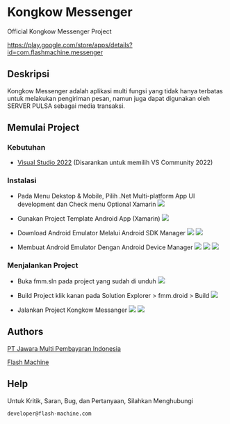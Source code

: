 # Kongkow Messenger
Official Kongkow Messenger Project

https://play.google.com/store/apps/details?id=com.flashmachine.messenger

## Deskripsi
Kongkow Messenger adalah aplikasi multi fungsi yang tidak hanya terbatas untuk melakukan pengiriman pesan, namun juga dapat digunakan oleh SERVER PULSA sebagai media transaksi.

## Memulai Project

### Kebutuhan
* [Visual Studio 2022](https://visualstudio.microsoft.com/vs/) (Disarankan untuk  memilih VS Community 2022)

### Instalasi
* Pada Menu Dekstop & Mobile, Pilih .Net Multi-platform App UI development dan Check menu Optional Xamarin
![](https://drive.google.com/uc?id=10EQfpNEMNkKT9KWdmMkdyatpO-qNkTB3)

* Gunakan Project Template Android App (Xamarin)
![](https://drive.google.com/uc?id=1-e26FilPnVmjnkYbEYBQUCEdYDS2A5xj)

* Download Android Emulator Melalui Android SDK Manager
![](https://drive.google.com/uc?id=1-_LLSbj0JAtkLHahw64SWzxENKjmXDt3)
![](https://drive.google.com/uc?id=1-XYp8--pE9ubegJCT2rmmDtcrOFyml47)

* Membuat Android Emulator Dengan Android Device Manager
![](https://drive.google.com/uc?id=1-WHNh7Did1L7m6zCMyfRULlBdsfMRXaP)
![](https://drive.google.com/uc?id=10Dyiu3Wnhl7mB-NsFsMudJ0jkt3l-h1R)
![](https://drive.google.com/uc?id=10DtbmApyL49Onu5u2mgVA0Qgiujru1vW)

### Menjalankan Project
* Buka fmm.sln pada project yang sudah di unduh
![](https://drive.google.com/uc?id=1-w7gORe4aUZOGD4zgQXXdmH29NcDb8wd)

* Build Project klik kanan pada Solution Explorer > fmm.droid > Build
![](https://drive.google.com/uc?id=1-vu1BHE7pQc4U9yURels23wyuizqC-9b)

* Jalankan Project Kongkow Messanger
![](https://drive.google.com/uc?id=1-kfE8xdWVmYAnKThDZ5h3vSGRBsEtWLY)
![](https://drive.google.com/uc?id=1-hXJdqN3SuXIXQYh4OK_uyW99yCCJVp3)

## Authors
[PT Jawara Multi Pembayaran Indonesia](https://www.jawara.co.id)

[Flash Machine](http://www.flash-machine.com)

## Help

Untuk Kritik, Saran, Bug, dan Pertanyaan, Silahkan Menghubungi
```
developer@flash-machine.com
```




